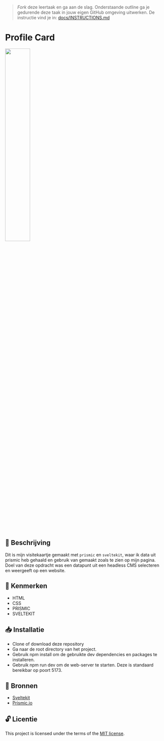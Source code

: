> _Fork_ deze leertaak en ga aan de slag. Onderstaande outline ga je gedurende deze taak in jouw eigen GitHub omgeving uitwerken. De instructie vind je in: [docs/INSTRUCTIONS.md](docs/INSTRUCTIONS.md)

# Profile Card
<!-- Geef je project een titel en schrijf in één zin wat het is -->
<img src="https://github.com/iBadr49/your-tribe-for-life-profile-card/assets/112857932/2e80f19c-e9ce-4836-adf9-41fc90835ae4" height=40%>



## 📂 Beschrijving
<!-- In de Beschrijving staat hoe je project er uit ziet, hoe het werkt en wat je er mee kan. -->
<!-- Voeg een mooie poster visual toe 📸 -->
<!-- Voeg een link toe naar Github Pages 🌐-->

Dit is mijn visitekaartje gemaakt met ``` prismic ``` en ``` sveltekit ```, waar ik data uit prismic heb gehaald en gebruik van gemaakt zoals te zien op mijn pagina. Doel van deze opdracht was een datapunt uit een headless CMS selecteren en weergeeft op een website.

## 🚀 Kenmerken
<!-- Bij Kenmerken staat welke technieken zijn gebruikt en hoe. Wat is de HTML structuur? Wat zijn de belangrijkste dingen in CSS? Wat is er met Javascript gedaan en hoe? Misschien heb je een framwork of library gebruikt? -->

- HTML
- CSS
- PRISMIC
- SVELTEKIT

## 📥 Installatie

- Clone of download deze repository
- Ga naar de root directory van het project.
- Gebruik npm install om de gebruikte dev dependencies en packages te installeren.
- Gebruik npm run dev om de web-server te starten. Deze is standaard bereikbar op poort 5173.

<!-- ## 🔨 Gebruik -->


## 📖 Bronnen

- [Sveltekit](https://kit.svelte.dev/docs/introduction)
- [Prismic.io](https://prismic.io/)

## 🔓 Licentie

This project is licensed under the terms of the [MIT license](./LICENSE).


